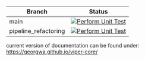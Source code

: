 | Branch  | Status |
| ------------- | ------------- |
| main  | [![Perform Unit Test](https://github.com/GeorgWa/viper-core/actions/workflows/unit_test.yml/badge.svg?branch=main)](https://github.com/GeorgWa/viper-core/actions/workflows/unit_test.yml)  |
| pipeline_refactoring | [![Perform Unit Test](https://github.com/GeorgWa/viper-core/actions/workflows/unit_test.yml/badge.svg?branch=pipeline_refactoring)](https://github.com/GeorgWa/viper-core/actions/workflows/unit_test.yml)  |

current version of documentation can be found under: https://georgwa.github.io/viper-core/
